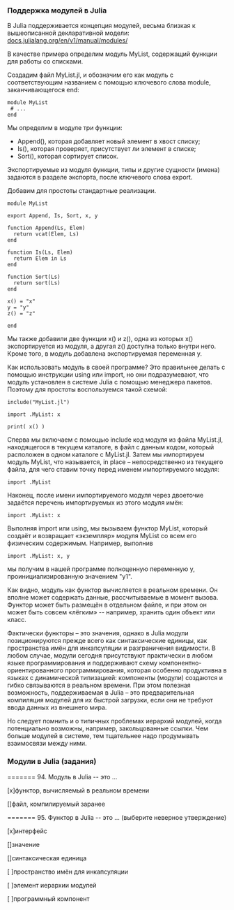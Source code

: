 ### Поддержка модулей в Julia

В Julia поддерживается концепция модулей, весьма близкая к вышеописанной декларативной модели: [docs.julialang.org/en/v1/manual/modules/](https://docs.julialang.org/en/v1/manual/modules/)

В качестве примера определим модуль MyList, содержащий функции для работы со списками.

Создадим файл MyList.jl, и обозначим его как модуль с соответствующим названием с помощью ключевого слова module, заканчивающегося end:

```
module MyList
 # ...
end
```

Мы определим в модуле три функции:

- Append(), которая добавляет новый элемент в хвост списку;
- Is(), которая проверяет, присутствует ли элемент в списке;
- Sort(), которая сортирует список.


Экспортируемые из модуля функции, типы и другие сущности (имена) задаются в разделе экспорта, после ключевого слова export.

Добавим для простоты стандартные реализации.

```
module MyList

export Append, Is, Sort, x, y

function Append(Ls, Elem)
  return vcat(Elem, Ls)
end

function Is(Ls, Elem)
  return Elem in Ls
end

function Sort(Ls)
  return sort(Ls)
end

x() = "x"
y = "y"
z() = "z"

end
```

Мы также добавили две функции x() и z(), одна из которых x() экспортируется из модуля, а другая z() доступна только внутри него. Кроме того, в модуль добавлена экспортируемая переменная y.


Как использовать модуль в своей программе? Это правильнее делать с помощью инструкции using или import, но они подразумевают, что модуль установлен в системе Julia с помощью менеджера пакетов. Поэтому для простоты воспользуемся такой схемой:

```
include("MyList.jl")

import .MyList: x

print( x() )
```

Сперва мы включаем с помощью include код модуля из файла MyList.jl, находящегося в текущем каталоге, в файл с данным кодом, который расположен в одном каталоге с MyList.jl.
Затем мы импортируем модуль MyList, что называется, in place – непосредственно из текущего файла, для чего ставим точку перед именем импортируемого модуля:

```
import .MyList
```

Наконец, после имени импортируемого модуля через двоеточие задаётся перечень импортируемых из этого модуля имён:

```
import .MyList: x
```

Выполняя import или using, мы вызываем функтор MyList, который создаёт и возвращает «экземпляр» модуля MyList со всем его физическим содержимым. Например, выполнив

```
import .MyList: x, y
```

мы получим в нашей программе полноценную переменную y, проинициализированную значением "y1".

Как видно, модуль как функтор вычисляется в реальном времени. Он вполне может содержать данные, рассчитываемые в момент вызова. Функтор может быть размещён в отдельном файле, и при этом он может быть совсем «лёгким» -- например, хранить один объект или класс.

Фактически функторы – это значения, однако в Julia модули позиционируются прежде всего как синтаксические единицы, как пространства имён для инкапсуляции и разграничения видимости. В любом случае, модули сегодня присутствуют практически в любом языке программирования и поддерживают схему компонентно-ориентированного программирования, которая особенно продуктивна в языках с динамической типизацией: компоненты (модули) создаются и гибко связываются в реальном времени. При этом полезная возможность, поддерживаемая в Julia – это предварительная компиляция модулей для их быстрой загрузки, если они не требуют ввода данных из внешнего мира.

Но следует помнить и о типичных проблемах иерархий модулей, когда потенциально возможны, например, закольцованные ссылки. Чем больше модулей в системе, тем тщательнее надо продумывать взаимосвязи между ними.


### Модули в Julia (задания)

======= 94. Модуль в Julia -- это ...

[x]функтор, вычисляемый в реальном времени

[]файл, компилируемый заранее

======= 95. Функтор в Julia -- это ... (выберите неверное утверждение)

[x]интерфейс

[]значение

[]синтаксическая единица

[ ]пространство имён для инкапсуляции

[ ]элемент иерархии модулей

[ ]программный компонент
